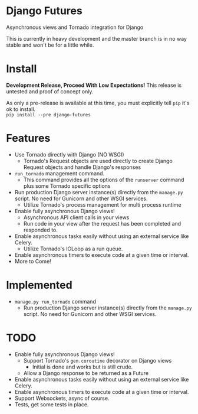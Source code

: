 Django Futures
==============


Asynchronous views and Tornado integration for Django

This is currently in heavy development and the master branch is 
in no way stable and won't be for a little while.

# Install

**Development Release, Proceed With Low Expectations!**
This release is untested and proof of concept only.

As only a pre-release is available at this time, you must explicitly tell `pip` it's ok to install.  
`pip install --pre django-futures`

# Features
* Use Tornado directly with Django (NO WSGI)
    * Tornado's Request objects are used directly to create Django Request objects and handle Django's responses
* `run_tornado` management command.
    * This command provides all the options of the `runserver` command plus some Tornado specific options
* Run production Django server instance(s) directly from the `manage.py` script. No need for Gunicorn and other WSGI services.
    * Utilize Tornado's process management for multi process runtime
* Enable fully asynchronous Django views!
    * Asynchronous API client calls in your views
    * Run code in your view after the request has been completed and responded to.
* Enable asynchronous tasks easily without using an external service like Celery.
    * Utilize Tornado's IOLoop as a run queue.
* Enable asynchronous timers to execute code at a given time or interval.
* More to Come!

# Implemented
* `manage.py run_tornado` command
    * Run production Django server instance(s) directly from the `manage.py` script. No need for Gunicorn and other WSGI services.


# TODO
* Enable fully asynchronous Django views!
    * Support Tornado's `gen.coroutine` decorator on Django views
        * Initial is done and works but is still crude.
    * Allow a Django response to be returned as a Future
* Enable asynchronous tasks easily without using an external service like Celery.
* Enable asynchronous timers to execute code at a given time or interval.
* Support Websockets, async of course.
* Tests, get some tests in place.
